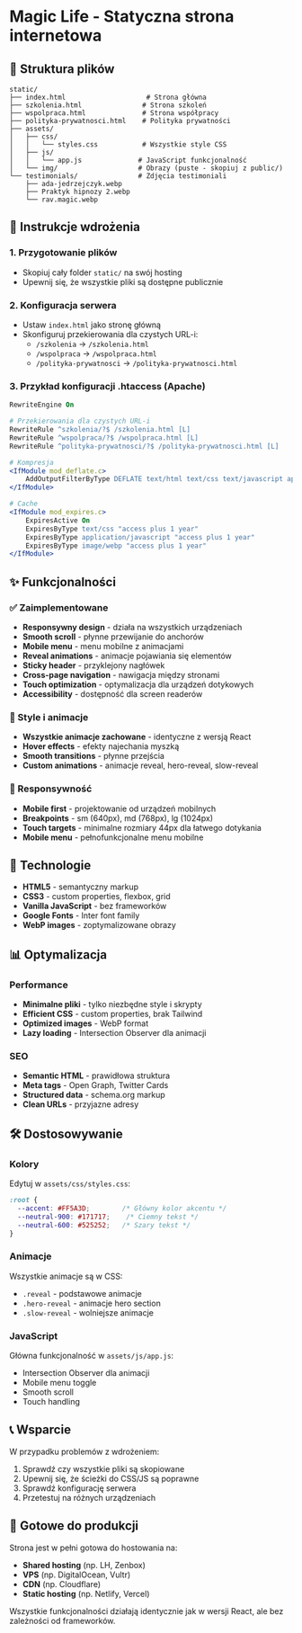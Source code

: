 # Magic Life - Statyczna strona internetowa

## 📁 Struktura plików

```
static/
├── index.html                    # Strona główna
├── szkolenia.html               # Strona szkoleń
├── wspolpraca.html              # Strona współpracy
├── polityka-prywatnosci.html    # Polityka prywatności
├── assets/
│   ├── css/
│   │   └── styles.css           # Wszystkie style CSS
│   ├── js/
│   │   └── app.js              # JavaScript funkcjonalność
│   └── img/                    # Obrazy (puste - skopiuj z public/)
└── testimonials/               # Zdjęcia testimoniali
    ├── ada-jedrzejczyk.webp
    ├── Praktyk hipnozy 2.webp
    └── rav.magic.webp
```

## 🚀 Instrukcje wdrożenia

### 1. Przygotowanie plików
- Skopiuj cały folder `static/` na swój hosting
- Upewnij się, że wszystkie pliki są dostępne publicznie

### 2. Konfiguracja serwera
- Ustaw `index.html` jako stronę główną
- Skonfiguruj przekierowania dla czystych URL-i:
  - `/szkolenia` → `/szkolenia.html`
  - `/wspolpraca` → `/wspolpraca.html`
  - `/polityka-prywatnosci` → `/polityka-prywatnosci.html`

### 3. Przykład konfiguracji .htaccess (Apache)
```apache
RewriteEngine On

# Przekierowania dla czystych URL-i
RewriteRule ^szkolenia/?$ /szkolenia.html [L]
RewriteRule ^wspolpraca/?$ /wspolpraca.html [L]
RewriteRule ^polityka-prywatnosci/?$ /polityka-prywatnosci.html [L]

# Kompresja
<IfModule mod_deflate.c>
    AddOutputFilterByType DEFLATE text/html text/css text/javascript application/javascript
</IfModule>

# Cache
<IfModule mod_expires.c>
    ExpiresActive On
    ExpiresByType text/css "access plus 1 year"
    ExpiresByType application/javascript "access plus 1 year"
    ExpiresByType image/webp "access plus 1 year"
</IfModule>
```

## ✨ Funkcjonalności

### ✅ Zaimplementowane
- **Responsywny design** - działa na wszystkich urządzeniach
- **Smooth scroll** - płynne przewijanie do anchorów
- **Mobile menu** - menu mobilne z animacjami
- **Reveal animations** - animacje pojawiania się elementów
- **Sticky header** - przyklejony nagłówek
- **Cross-page navigation** - nawigacja między stronami
- **Touch optimization** - optymalizacja dla urządzeń dotykowych
- **Accessibility** - dostępność dla screen readerów

### 🎨 Style i animacje
- **Wszystkie animacje zachowane** - identyczne z wersją React
- **Hover effects** - efekty najechania myszką
- **Smooth transitions** - płynne przejścia
- **Custom animations** - animacje reveal, hero-reveal, slow-reveal

### 📱 Responsywność
- **Mobile first** - projektowanie od urządzeń mobilnych
- **Breakpoints** - sm (640px), md (768px), lg (1024px)
- **Touch targets** - minimalne rozmiary 44px dla łatwego dotykania
- **Mobile menu** - pełnofunkcjonalne menu mobilne

## 🔧 Technologie

- **HTML5** - semantyczny markup
- **CSS3** - custom properties, flexbox, grid
- **Vanilla JavaScript** - bez frameworków
- **Google Fonts** - Inter font family
- **WebP images** - zoptymalizowane obrazy

## 📊 Optymalizacja

### Performance
- **Minimalne pliki** - tylko niezbędne style i skrypty
- **Efficient CSS** - custom properties, brak Tailwind
- **Optimized images** - WebP format
- **Lazy loading** - Intersection Observer dla animacji

### SEO
- **Semantic HTML** - prawidłowa struktura
- **Meta tags** - Open Graph, Twitter Cards
- **Structured data** - schema.org markup
- **Clean URLs** - przyjazne adresy

## 🛠️ Dostosowywanie

### Kolory
Edytuj w `assets/css/styles.css`:
```css
:root {
  --accent: #FF5A3D;        /* Główny kolor akcentu */
  --neutral-900: #171717;    /* Ciemny tekst */
  --neutral-600: #525252;   /* Szary tekst */
}
```

### Animacje
Wszystkie animacje są w CSS:
- `.reveal` - podstawowe animacje
- `.hero-reveal` - animacje hero section
- `.slow-reveal` - wolniejsze animacje

### JavaScript
Główna funkcjonalność w `assets/js/app.js`:
- Intersection Observer dla animacji
- Mobile menu toggle
- Smooth scroll
- Touch handling

## 📞 Wsparcie

W przypadku problemów z wdrożeniem:
1. Sprawdź czy wszystkie pliki są skopiowane
2. Upewnij się, że ścieżki do CSS/JS są poprawne
3. Sprawdź konfigurację serwera
4. Przetestuj na różnych urządzeniach

## 🎯 Gotowe do produkcji

Strona jest w pełni gotowa do hostowania na:
- **Shared hosting** (np. LH, Zenbox)
- **VPS** (np. DigitalOcean, Vultr)
- **CDN** (np. Cloudflare)
- **Static hosting** (np. Netlify, Vercel)

Wszystkie funkcjonalności działają identycznie jak w wersji React, ale bez zależności od frameworków.
